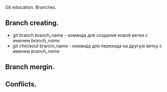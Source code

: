 Git education. Branches.

## Branch creating.

* git branch branch_name - команда для создания новой ветки с именем *branch_name*
* git checkout branch_name - команда для перехода на другую ветку с именем *branch_name*
## Branch mergin.

## Conflicts.
